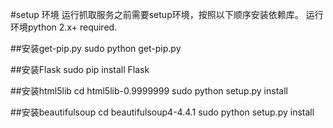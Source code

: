 #setup 环境
运行抓取服务之前需要setup环境，按照以下顺序安装依赖库。
运行环境python 2.x+ required.

##安装get-pip.py
      sudo python get-pip.py

##安装Flask
      sudo pip install Flask

##安装html5lib
      cd html5lib-0.9999999
      sudo python setup.py install

##安装beautifulsoup
      cd beautifulsoup4-4.4.1
      sudo python setup.py install
